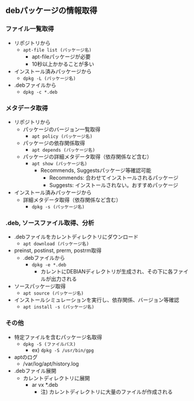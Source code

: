 ## debパッケージの情報取得

### ファイル一覧取得

* リポジトリから
    * `apt-file list (パッケージ名)`
        * apt-fileパッケージが必要
        * 10秒以上かかることが多い
* インストール済みパッケージから
    * `dpkg -L (パッケージ名)`
* .debファイルから
    * `dpkg -c *.deb`

### メタデータ取得

* リポジトリから
    * パッケージのバージョン一覧取得
        * `apt policy (パッケージ名)`
    * パッケージの依存関係取得
        * `apt depends (パッケージ名)`
    * パッケージの詳細メタデータ取得（依存関係など含む）
        * `apt show (パッケージ名)`
            * Recommends, Suggestsパッケージ等確認可能
                * Recommends: 合わせてインストールされるパッケージ
                * Suggests: インストールされない。おすすめパッケージ
* インストール済みパッケージから
    * 詳細メタデータ取得（依存関係など含む）
        * `dpkg -s (パッケージ名)`

### .deb, ソースファイル取得、分析

* .debファイルをカレントディレクトリにダウンロード
    * `apt download (パッケージ名)`
* preinst, postinst, prerm, postrm取得
    * .debファイルから
        * `dpkg -e *.deb`
            * カレントにDEBIANディレクトリが生成され、その下に各ファイルが出力される
* ソースパッケージ取得
    * `apt source (パッケージ名)`
* インストールシミュレーションを実行し、依存関係、バージョン等確認
    * `apt install -s (パッケージ名)`

### その他

* 特定ファイルを含むパッケージ名取得
    * `dpkg -S (ファイルパス)`
        * ex) `dpkg -S /usr/bin/gpg`
* aptのログ
    * /var/log/apt/history.log
* .debファイル展開
    * カレントディレクトリに展開
        * ar vx *.deb
            * 注) カレントディレクトリに大量のファイルが作成される
